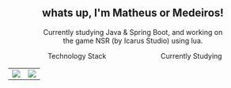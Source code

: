 <h2 align="center">whats up, I'm Matheus or Medeiros!</h2>

<p align="center">Currently studying Java & Spring Boot, and working on</br> the game NSR (by Icarus Studio) using lua.</p>

<div align="center">
  <a>&nbsp;&nbsp;Technology Stack</a>&nbsp;&nbsp;&nbsp;&nbsp;&nbsp;&nbsp;&nbsp;&nbsp;&nbsp;&nbsp;&nbsp;&nbsp;&nbsp;&nbsp;&nbsp;&nbsp;&nbsp;&nbsp;&nbsp;&nbsp;&nbsp;&nbsp;&nbsp;&nbsp;&nbsp;&nbsp;&nbsp;&nbsp;<a>Currently Studying</a>
</div>

<table align="center" border="0" style="border: none">
  <tr>
    <td align="center" style="border: none">
      <img src="https://skillicons.dev/icons?i=html,css,lua,supabase" /><br>
    </td>
    <td align="center" style="border: none">
      <img src="https://skillicons.dev/icons?i=java,spring,aws,docker" />
    </td>
  </tr>
</table>
